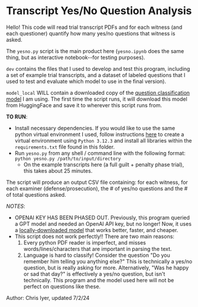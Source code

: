 # Transcript Yes/No Question Analysis 

Hello! This code will read trial transcript PDFs and for each witness (and each questioner) quantify how many yes/no questions that witness is asked.

The `yesno.py` script is the main product here (`yesno.ipynb` does the same thing, but as interactive notebook--for testing purposes).

`dev` contains the files that I used to develop and test this program, including a set of example trial transcripts, and a dataset of labeled questions that I used to test and evaluate which model to use in the final version).

`model_local` WILL contain a downloaded copy of the [question classification model](https://huggingface.co/PrimeQA/tydi-boolean_question_classifier-xlmr_large-20221117) I am using. The first time the script runs, it will download this model from HuggingFace and save it to wherever this script runs from. 

**TO RUN**:
- Install necessary dependencies. If you would like to use the same python virtual environment I used, follow instructions [here](https://python.land/virtual-environments/virtualenv#How_to_create_a_Python_venv) to create a virtual environment using `Python 3.12.3` and install all libraries within the `requirements.txt` file found in this folder.
- Run `yesno.py` from any shell / command line with the following format: `python yesno.py /path/to/input/directory`
    - On the example transcripts here (a full guilt + penalty phase trial), this takes about 25 minutes.

The script will produce an output CSV file containing: for each witness, for each examiner (defense/prosecution), the # of yes/no questions and the # of total questions asked.

*NOTES*:
- OPENAI KEY HAS BEEN PHASED OUT. Previously, this program queried a GPT model and needed an OpenAI API key, but no longer! Now, it uses a [locally-downloaded model](https://huggingface.co/PrimeQA/tydi-boolean_question_classifier-xlmr_large-20221117) that works better, faster, and cheaper.
- This script does not work perfectly!! There are two main reasons:
    1. Every python PDF reader is imperfect, and misses words/lines/characters that are important in parsing the text. 
    2. Language is hard to classify! Consider the question "Do you remember him telling you anything else?" This is technically a yes/no question, but is really asking for more. Alternatively, "Was he happy or sad that day?" is effectively a yes/no question, but isn't technically. This program and the model used here will not be perfect on questions like these.


Author: Chris Iyer, updated 7/2/24
